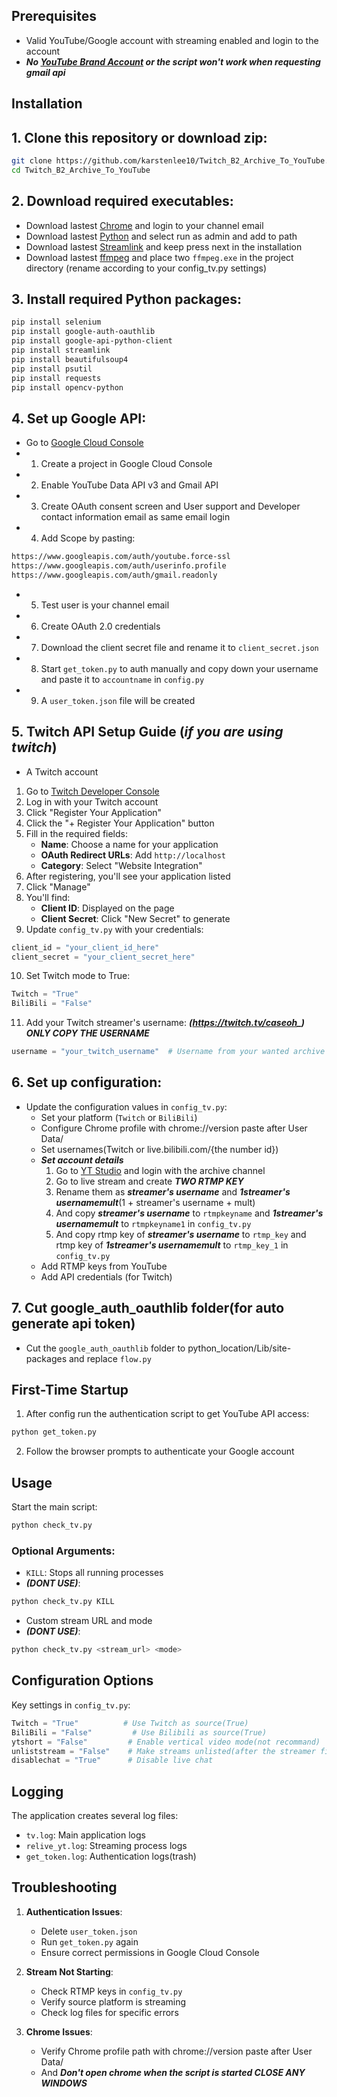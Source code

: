## Prerequisites

- Valid YouTube/Google account with streaming enabled and login to the account
- ***No [YouTube Brand Account](https://support.google.com/youtube/answer/7001996) or the script won't work when requesting gmail api***

## Installation

## 1. Clone this repository or download zip:
```bash
git clone https://github.com/karstenlee10/Twitch_B2_Archive_To_YouTube.git
cd Twitch_B2_Archive_To_YouTube
```

## 2. Download required executables:
- Download lastest [Chrome](https://chrome.google.com) and login to your channel email
- Download lastest [Python](https://www.python.org/downloads/) and select run as admin and add to path
- Download lastest [Streamlink](https://github.com/streamlink/windows-builds/releases) and keep press next in the installation
- Download lastest [ffmpeg](https://www.gyan.dev/ffmpeg/builds/) and place two `ffmpeg.exe` in the project directory (rename according to your config_tv.py settings)

## 3. Install required Python packages:
```bash
pip install selenium
pip install google-auth-oauthlib
pip install google-api-python-client
pip install streamlink
pip install beautifulsoup4
pip install psutil
pip install requests
pip install opencv-python
```

## 4. Set up Google API:
- Go to [Google Cloud Console](https://console.cloud.google.com)
- 1. Create a project in Google Cloud Console
- 2. Enable YouTube Data API v3 and Gmail API
- 3. Create OAuth consent screen and User support and Developer contact information email as same email login
- 4. Add Scope by pasting:
```bash
https://www.googleapis.com/auth/youtube.force-ssl
https://www.googleapis.com/auth/userinfo.profile
https://www.googleapis.com/auth/gmail.readonly
```
- 5. Test user is your channel email
- 6. Create OAuth 2.0 credentials
- 7. Download the client secret file and rename it to `client_secret.json`
- 8. Start `get_token.py` to auth manually and copy down your username and paste it to `accountname` in `config.py`
- 9. A `user_token.json` file will be created

## 5. Twitch API Setup Guide (***if you are using twitch***)
- A Twitch account
1. Go to [Twitch Developer Console](https://dev.twitch.tv/console)
2. Log in with your Twitch account
3. Click "Register Your Application"
4. Click the "+ Register Your Application" button
5. Fill in the required fields:
   - **Name**: Choose a name for your application
   - **OAuth Redirect URLs**: Add `http://localhost`
   - **Category**: Select "Website Integration"
6. After registering, you'll see your application listed
7. Click "Manage"
8. You'll find:
   - **Client ID**: Displayed on the page
   - **Client Secret**: Click "New Secret" to generate
9. Update `config_tv.py` with your credentials:
```python
client_id = "your_client_id_here"
client_secret = "your_client_secret_here"
```
10. Set Twitch mode to True:
```python
Twitch = "True"
BiliBili = "False"
```
11. Add your Twitch streamer's username:
***(https://twitch.tv/caseoh_) ONLY COPY THE USERNAME***
```python
username = "your_twitch_username"  # Username from your wanted archive streamer
```

## 6. Set up configuration:
- Update the configuration values in `config_tv.py`:
  - Set your platform (`Twitch` or `BiliBili`)
  - Configure Chrome profile with chrome://version paste after User Data/
  - Set usernames(Twitch or live.bilibili.com/{the number id})
  - ***Set account details***
    1. Go to [YT Studio](https://studio.youtube.com) and login with the archive channel
    2. Go to live stream and create ***TWO RTMP KEY***
    3. Rename them as ***streamer's username*** and ***1streamer's usernamemult***(1 + streamer's username + mult)
    4. And copy ***streamer's username*** to `rtmpkeyname` and ***1streamer's usernamemult*** to `rtmpkeyname1` in `config_tv.py`
    5. And copy rtmp key of ***streamer's username*** to `rtmp_key` and rtmp key of ***1streamer's usernamemult*** to `rtmp_key_1` in `config_tv.py`
  - Add RTMP keys from YouTube
  - Add API credentials (for Twitch)

## 7. Cut google_auth_oauthlib folder(for auto generate api token)
 - Cut the `google_auth_oauthlib` folder to python_location/Lib/site-packages and replace `flow.py`

## First-Time Startup

1. After config run the authentication script to get YouTube API access:
```bash
python get_token.py
```

2. Follow the browser prompts to authenticate your Google account

## Usage

Start the main script:
```bash
python check_tv.py
```

### Optional Arguments:
- `KILL`: Stops all running processes
- ***(DONT USE)***:
```bash
python check_tv.py KILL
```

- Custom stream URL and mode
- ***(DONT USE)***:
```bash
python check_tv.py <stream_url> <mode>
```

## Configuration Options

Key settings in `config_tv.py`:

```python
Twitch = "True"          # Use Twitch as source(True)
BiliBili = "False"         # Use Bilibili as source(True)
ytshort = "False"         # Enable vertical video mode(not recommand)
unliststream = "False"    # Make streams unlisted(after the streamer finish it will be public)
disablechat = "True"      # Disable live chat
```

## Logging

The application creates several log files:
- `tv.log`: Main application logs
- `relive_yt.log`: Streaming process logs
- `get_token.log`: Authentication logs(trash)

## Troubleshooting

1. **Authentication Issues**:
   - Delete `user_token.json`
   - Run `get_token.py` again
   - Ensure correct permissions in Google Cloud Console

2. **Stream Not Starting**:
   - Check RTMP keys in `config_tv.py`
   - Verify source platform is streaming
   - Check log files for specific errors

3. **Chrome Issues**:
   - Verify Chrome profile path with chrome://version paste after User Data/
   - And ***Don't open chrome when the script is started CLOSE ANY WINDOWS***
